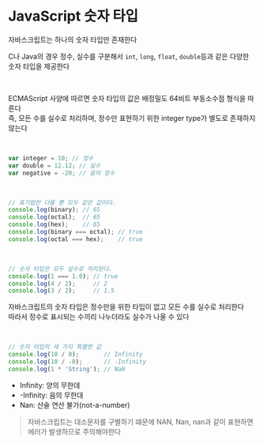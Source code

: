 # JavaScript 숫자 타입
자바스크립트는 하나의 숫자 타입만 존재한다<br>

C나 Java의 경우 정수, 실수를 구분해서 `int`, `long`, `float`, `double`등과 같은 다양한 숫자 타입을 제공한다

<br>

ECMAScript 사양에 따르면 숫자 타입의 값은 배정밀도 64비트 부동소수점 형식을 따른다<br>
즉, 모든 수를 실수로 처리하며, 정수만 표현하기 위한 integer type가 별도로 존재하지 않는다

<br>

```js
var integer = 10; // 정수
var double = 12.12; // 실수
var negative = -20; // 음의 정수
```

<br>

```js
// 표기법만 다를 뿐 모두 같은 값이다.
console.log(binary); // 65
console.log(octal);  // 65
console.log(hex);    // 65
console.log(binary === octal); // true
console.log(octal === hex);    // true
```

<br>

```js
// 숫자 타입은 모두 실수로 처리된다.
console.log(1 === 1.0); // true
console.log(4 / 2);     // 2
console.log(3 / 2);     // 1.5
```
자바스크립트의 숫자 타입은 정수만을 위한 타입이 없고 모든 수를 실수로 처리한다<br>
따라서 정수로 표시되는 수끼리 나누더라도 실수가 나올 수 있다

<br>

```js
// 숫자 타입의 세 가지 특별한 값
console.log(10 / 0);       // Infinity
console.log(10 / -0);      // -Infinity
console.log(1 * 'String'); // NaN
```
- Infinity: 양의 무한데
- -Infinity: 음의 무한대
- Nan: 산술 연산 불가(not-a-number)
> 자바스크립트는 대소문자를 구별하기 떄문에 NAN, Nan, nan과 같이 표현하면 에러가 발생하므로 주의해야한다